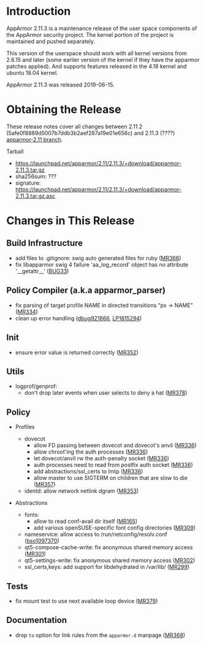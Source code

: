 Introduction
============

AppArmor 2.11.3 is a maintenance release of the user space components
of the AppArmor security project. The kernel portion of the project
is maintained and pushed separately.

This version of the userspace should work with all kernel versions from
2.6.15 and later (some earlier version of the kernel if they have the
apparmor patches applied). And supports features released in the 4.18
kernel and ubuntu 18.04 kernel.

AppArmor 2.11.3 was released 2019-06-15.


# Obtaining the Release
These release notes cover all changes between 2.11.2 (5afe0f8889d5007b7ddb3b2aef287a19e01e656c) and 2.11.3 (????) [apparmor-2.11 branch](https://gitlab.com/apparmor/apparmor/tree/apparmor-2.11).

Tarball
-   <https://launchpad.net/apparmor/2.11/2.11.3/+download/apparmor-2.11.3.tar.gz>
-   sha256sum: ???
-   signature: <https://launchpad.net/apparmor/2.11/2.11.3/+download/apparmor-2.11.3.tar.gz.asc>

# Changes in This Release

Build Infrastructure
--------------------
- add files to .gitignore: swig auto generated files for ruby ([MR366][MR366])
- fix libapparmor swig 4 failure 'aa\_log\_record' object has no attribute '\_\_getattr\_\_' ([BUG33][AABUG33])

Policy Compiler (a.k.a apparmor\_parser)
----------------------------------------
- fix parsing of target profile NAME in directed transitions “px -> NAME" ([MR334][MR334])
- clean up error handling ([dbug921866][dbug921866], [LP1815294][LP1815294])

Init
----
- ensure error value is returned correctly ([MR352][MR352])

Utils
-----
- logprof/genprof:
  - don't drop later events when user selects to deny a hat ([MR378][MR378])

Policy
------
- Profiles
  - dovecot
    - allow FD passing between dovecot and dovecot's anvil ([MR336][MR336])
    - allow chroot'ing the auth processes ([MR336][MR336])
    - let dovecot/anvil rw the auth-penalty socket ([MR336][MR336])
    - auth processes need to read from postfix auth socket ([MR336][MR336])
    - add abstractions/ssl\_certs to lmtp ([MR336][MR336])
    - allow master to use SIGTERM on children that are slow to die ([MR357][MR357])
  - identd: allow network netlink dgram ([MR353][MR353])

- Abstractions
  - fonts:
    - allow to read conf-avail dir itself ([MR165][MR165])
    - add various openSUSE-specific font config directories ([MR309][MR309])
  - nameservice: allow access to /run/netconfig/resolv.conf ([bso1097370][bso1097370])
  - qt5-compose-cache-write: fix anonymous shared memory access ([MR301][MR301])
  - qt5-settings-write: fix anonymous shared memory access ([MR302][MR302])
  - ssl\_certs,keys: add support for libdehydrated in /var/lib/ ([MR299][MR299])

Tests
-----
- fix mount test to use next available loop device ([MR379][MR379])

Documentation
-------------
- drop `to` option for link rules from the `apparmor.d` manpage ([MR368][MR368])

[AABUG33]: https://gitlab.com/apparmor/apparmor/issues/33
[bso1097370]: https://bugzilla.opensuse.org/show_bug.cgi?id=1097370
[dbug921866]: https://bugs.debian.org/cgi-bin/bugreport.cgi?bug=921866
[LP1815294]: https://bugs.launchpad.net/bugs/1815294
[MR165]: https://gitlab.com/apparmor/apparmor/merge_requests/165
[MR299]: https://gitlab.com/apparmor/apparmor/merge_requests/299
[MR301]: https://gitlab.com/apparmor/apparmor/merge_requests/301
[MR302]: https://gitlab.com/apparmor/apparmor/merge_requests/302
[MR309]: https://gitlab.com/apparmor/apparmor/merge_requests/309
[MR334]: https://gitlab.com/apparmor/apparmor/merge_requests/334
[MR336]: https://gitlab.com/apparmor/apparmor/merge_requests/336
[MR352]: https://gitlab.com/apparmor/apparmor/merge_requests/352
[MR353]: https://gitlab.com/apparmor/apparmor/merge_requests/353
[MR357]: https://gitlab.com/apparmor/apparmor/merge_requests/357
[MR366]: https://gitlab.com/apparmor/apparmor/merge_requests/366
[MR368]: https://gitlab.com/apparmor/apparmor/merge_requests/368
[MR378]: https://gitlab.com/apparmor/apparmor/merge_requests/378
[MR379]: https://gitlab.com/apparmor/apparmor/merge_requests/379
